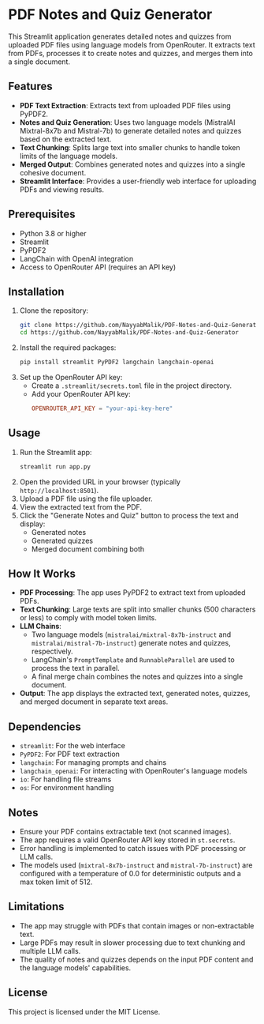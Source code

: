 # PDF Notes and Quiz Generator

This Streamlit application generates detailed notes and quizzes from uploaded PDF files using language models from OpenRouter. It extracts text from PDFs, processes it to create notes and quizzes, and merges them into a single document.

## Features
- **PDF Text Extraction**: Extracts text from uploaded PDF files using PyPDF2.
- **Notes and Quiz Generation**: Uses two language models (MistralAI Mixtral-8x7b and Mistral-7b) to generate detailed notes and quizzes based on the extracted text.
- **Text Chunking**: Splits large text into smaller chunks to handle token limits of the language models.
- **Merged Output**: Combines generated notes and quizzes into a single cohesive document.
- **Streamlit Interface**: Provides a user-friendly web interface for uploading PDFs and viewing results.

## Prerequisites
- Python 3.8 or higher
- Streamlit
- PyPDF2
- LangChain with OpenAI integration
- Access to OpenRouter API (requires an API key)

## Installation
1. Clone the repository:
   ```bash
   git clone https://github.com/NayyabMalik/PDF-Notes-and-Quiz-Generator
   cd https://github.com/NayyabMalik/PDF-Notes-and-Quiz-Generator
   ```
2. Install the required packages:
   ```bash
   pip install streamlit PyPDF2 langchain langchain-openai
   ```
3. Set up the OpenRouter API key:
   - Create a `.streamlit/secrets.toml` file in the project directory.
   - Add your OpenRouter API key:
     ```toml
     OPENROUTER_API_KEY = "your-api-key-here"
     ```

## Usage
1. Run the Streamlit app:
   ```bash
   streamlit run app.py
   ```
2. Open the provided URL in your browser (typically `http://localhost:8501`).
3. Upload a PDF file using the file uploader.
4. View the extracted text from the PDF.
5. Click the "Generate Notes and Quiz" button to process the text and display:
   - Generated notes
   - Generated quizzes
   - Merged document combining both

## How It Works
- **PDF Processing**: The app uses PyPDF2 to extract text from uploaded PDFs.
- **Text Chunking**: Large texts are split into smaller chunks (500 characters or less) to comply with model token limits.
- **LLM Chains**:
  - Two language models (`mistralai/mixtral-8x7b-instruct` and `mistralai/mistral-7b-instruct`) generate notes and quizzes, respectively.
  - LangChain's `PromptTemplate` and `RunnableParallel` are used to process the text in parallel.
  - A final merge chain combines the notes and quizzes into a single document.
- **Output**: The app displays the extracted text, generated notes, quizzes, and merged document in separate text areas.

## Dependencies
- `streamlit`: For the web interface
- `PyPDF2`: For PDF text extraction
- `langchain`: For managing prompts and chains
- `langchain_openai`: For interacting with OpenRouter's language models
- `io`: For handling file streams
- `os`: For environment handling

## Notes
- Ensure your PDF contains extractable text (not scanned images).
- The app requires a valid OpenRouter API key stored in `st.secrets`.
- Error handling is implemented to catch issues with PDF processing or LLM calls.
- The models used (`mixtral-8x7b-instruct` and `mistral-7b-instruct`) are configured with a temperature of 0.0 for deterministic outputs and a max token limit of 512.

## Limitations
- The app may struggle with PDFs that contain images or non-extractable text.
- Large PDFs may result in slower processing due to text chunking and multiple LLM calls.
- The quality of notes and quizzes depends on the input PDF content and the language models' capabilities.

## License
This project is licensed under the MIT License.